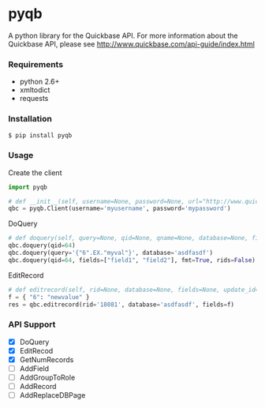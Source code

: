 # pyqb

A python library for the Quickbase API.  For more information about the Quickbase API, please see http://www.quickbase.com/api-guide/index.html

### Requirements
  - python 2.6+
  - xmltodict
  - requests

### Installation

```sh
$ pip install pyqb
```

### Usage

Create the client
```python
import pyqb

# def __init__(self, username=None, password=None, url="http://www.quickbase.com", database=None):
qbc = pyqb.Client(username='myusername', password='mypassword')
```

DoQuery
```python
# def doquery(self, query=None, qid=None, qname=None, database=None, fields=None, fmt=False, rids=False):
qbc.doquery(qid=64)
qbc.doquery(query='{"6".EX."myval"}', database='asdfasdf')
qbc.doquery(qid=64, fields=["field1", "field2"], fmt=True, rids=False)
```

EditRecord
```python
# def editrecord(self, rid=None, database=None, fields=None, update_id=None):
f = { "6": "newvalue" }
res = qbc.editrecord(rid='18081', database='asdfasdf', fields=f)
```

### API Support
- [x] DoQuery
- [x] EditRecod
- [x] GetNumRecords
- [ ] AddField
- [ ] AddGroupToRole
- [ ] AddRecord
- [ ] AddReplaceDBPage